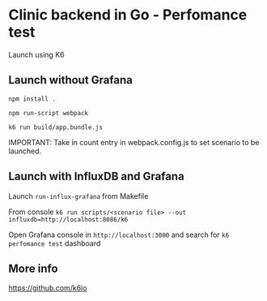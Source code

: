 # Clinic backend in Go - Perfomance test

Launch using K6

## Launch without Grafana 

`npm install .`

`npm run-script webpack`

`k6 run build/app.bundle.js`

IMPORTANT: Take in count entry in webpack.config.js to set scenario to be launched. 

## Launch with InfluxDB and Grafana 

Launch `run-influx-grafana` from Makefile   

From console `k6 run scripts/<scenario file> --out influxdb=http://localhost:8086/k6`

Open Grafana console in `http://localhost:3000` and search for `k6 perfomance test` dashboard

## More info 

https://github.com/k6io
